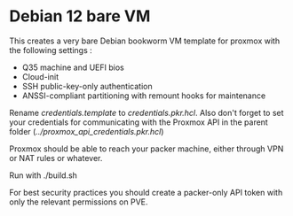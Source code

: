 # Debian 12 bare VM
This creates a very bare Debian bookworm VM template for proxmox with the following settings :
- Q35 machine and UEFI bios
- Cloud-init
- SSH public-key-only authentication
- ANSSI-compliant partitioning with remount hooks for maintenance

Rename *credentials.template* to *credentials.pkr.hcl*. Also don't forget to set your credentials
for communicating with the Proxmox API in the parent folder (*../proxmox_api_credentials.pkr.hcl*)

Proxmox should be able to reach your packer machine, either through VPN or NAT rules or whatever.

Run with ./build.sh

For best security practices you should create a packer-only API token with only the relevant permissions on PVE.